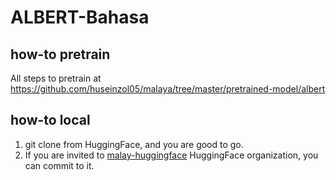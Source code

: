 # ALBERT-Bahasa

## how-to pretrain

All steps to pretrain at https://github.com/huseinzol05/malaya/tree/master/pretrained-model/albert

## how-to local

1. git clone from HuggingFace, and you are good to go.
2. If you are invited to [malay-huggingface](https://huggingface.co/malay-huggingface) HuggingFace organization, you can commit to it.
